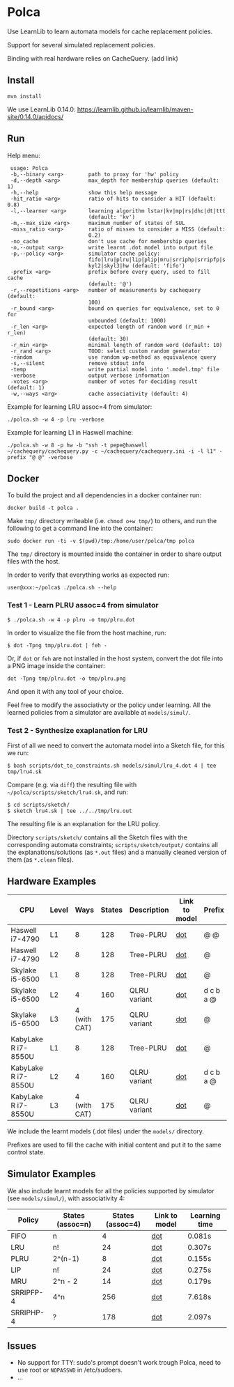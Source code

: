 # Polca

Use LearnLib to learn automata models for cache replacement policies.

Support for several simulated replacement policies.

Binding with real hardware relies on CacheQuery. (add link)

## Install

`mvn install`

We use LearnLib 0.14.0: https://learnlib.github.io/learnlib/maven-site/0.14.0/apidocs/

## Run

Help menu:

```
 usage: Polca
 -b,--binary <arg>        path to proxy for 'hw' policy
 -d,--depth <arg>         max_depth for membership queries (default: 1)
 -h,--help                show this help message
 -hit_ratio <arg>         ratio of hits to consider a HIT (default: 0.8)
 -l,--learner <arg>       learning algorithm lstar|kv|mp|rs|dhc|dt|ttt
                          (default: 'kv')
 -m,--max_size <arg>      maximum number of states of SUL
 -miss_ratio <arg>        ratio of misses to consider a MISS (default:
                          0.2)
 -no_cache                don't use cache for membership queries
 -o,--output <arg>        write learnt .dot model into output file
 -p,--policy <arg>        simulator cache policy:
                          fifo|lru|plru|lip|plip|mru|srriphp|srripfp|s
                          kyl2|skyl3|hw (default: 'fifo')
 -prefix <arg>            prefix before every query, used to fill cache
                          (default: '@')
 -r,--repetitions <arg>   number of measurements by cachequery (default:
                          100)
 -r_bound <arg>           bound on queries for equivalence, set to 0 for
                          unbounded (default: 1000)
 -r_len <arg>             expected length of random word (r_min + r_len)
                          (default: 30)
 -r_min <arg>             minimal length of random word (default: 10)
 -r_rand <arg>            TODO: select custom random generator
 -random                  use random wp-method as equivalence query
 -s,--silent              remove stdout info
 -temp                    write partial model into '.model.tmp' file
 -verbose                 output verbose information
 -votes <arg>             number of votes for deciding result (default: 1)
 -w,--ways <arg>          cache associativity (default: 4)
 ```

Example for learning LRU assoc=4 from simulator:

`./polca.sh -w 4 -p lru -verbose`

Example for learning L1 in Haswell machine:

`./polca.sh -w 8 -p hw -b "ssh -t pepe@haswell ~/cachequery/cachequery.py -c ~/cachequery/cachequery.ini -i -l l1" -prefix "@ @" -verbose`

## Docker

To build the project and all dependencies in a docker container run:

```
docker build -t polca .
```

Make `tmp/` directory writeable (i.e. `chmod o+w tmp/`) to others, and run the following to get a command line into the container:

```
sudo docker run -ti -v $(pwd)/tmp:/home/user/polca/tmp polca
```

The `tmp/` directory is mounted inside the container in order to share output files with the host.

In order to verify that everything works as expected run:

```
user@xxx:~/polca$ ./polca.sh --help
```

### Test 1 - Learn PLRU assoc=4 from simulator

```
$ ./polca.sh -w 4 -p plru -o tmp/plru.dot

```

In order to visualize the file from the host machine, run:

```
$ dot -Tpng tmp/plru.dot | feh -
```

Or, if `dot` or `feh` are not installed in the host system, convert the dot file into a PNG image inside the container:

```
dot -Tpng tmp/plru.dot -o tmp/plru.png
```

And open it with any tool of your choice.

Feel free to modify the associativty or the policy under learning. All the learned policies from a simulator are available at `models/simul/`.

### Test 2 - Synthesize exaplanation for LRU

First of all we need to convert the automata model into a Sketch file, for this we run:

```
$ bash scripts/dot_to_constraints.sh models/simul/lru_4.dot 4 | tee tmp/lru4.sk
```

Compare (e.g. via `diff`) the resulting file with `~/polca/scripts/sketch/lru4.sk`, and run:

```
$ cd scripts/sketch/
$ sketch lru4.sk | tee ../../tmp/lru.out
```

The resulting file is an explanation for the LRU policy.

Directory `scripts/sketch/` contains all the Sketch files with the corresponding automata constraints; `scripts/sketch/output/` contains all the explanations/solutions (as `*.out` files) and a manually cleaned version of them (as `*.clean` files).




## Hardware Examples

| CPU | Level | Ways | States | Description | Link to model | Prefix | HW mem queries | HW eq queries |
|--- |--- |--- |---	|--- |--- |--- |--- |--- |
| Haswell i7-4790 | L1 | 8 | 128 | Tree-PLRU | [dot](models/haswell_l1.dot) | @ @ | 3584 | 36158 |
| Haswell i7-4790 | L2 | 8 | 128 | Tree-PLRU | [dot](models/haswell_l2.dot) | @ | 3584 | 36158 |
| Skylake i5-6500 | L1 | 8 | 128 | Tree-PLRU | [dot](models/skylake_l1.dot) | @ | 3584 | 36158 |
| Skylake i5-6500 | L2 | 4 | 160 | QLRU variant | [dot](models/skylake_l2.dot) | d c b a @ | 3525 | 42225 |
| Skylake i5-6500 | L3 | 4 (with CAT) | 175 | QLRU variant | [dot](models/skylake_l3-w4.dot) | @ | 3804 | 45117 |
| KabyLake R i7-8550U | L1 | 8 | 128 | Tree-PLRU | [dot](models/kabylake_l1.dot) | @ | 3584 | 36158 |
| KabyLake R i7-8550U | L2 | 4 | 160 | QLRU variant | [dot](#missing) | d c b a @ | 3525 | 42225 |
| KabyLake R i7-8550U | L3 | 4 (with CAT) | 175 | QLRU variant | [dot](models/kabylake_l3-w4.dot) | @ | 3804 | 45117 |

We include the learnt models (.dot files) under the `models/` directory.

Prefixes are used to fill the cache with initial content and put it to the same control state.

## Simulator Examples

We also include learnt models for all the policies supported by simulator (see `models/simul/`), with associativity 4:

| Policy | States (assoc=n) | States (assoc=4) | Link to model | Learning time |
|--- |--- |--- |--- |--- |
| FIFO | n | 4 | [dot](models/simul/fifo_4.dot) | 0.081s |
| LRU | n! | 24 | [dot](models/simul/lru_4.dot) | 0.307s |
| PLRU | 2^(n-1) | 8 | [dot](models/simul/plru_4.dot) | 0.155s |
| LIP | n! | 24 | [dot](models/simul/lip_4.dot) | 0.275s |
| MRU | 2^n - 2 | 14 | [dot](models/simul/mru_4.dot) | 0.179s |
| SRRIPFP-4 | 4^n | 256 | [dot](models/simul/srripfp_4.dot) | 7.618s |
| SRRIPHP-4 | ? | 178 | [dot](models/simul/srriphp_4.dot) | 2.097s |

## Issues

* No support for TTY: sudo's prompt doesn't work trough Polca, need to use root or `NOPASSWD` in /etc/sudoers.
* ...
